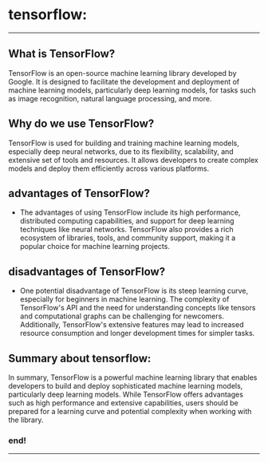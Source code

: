 # tensorflow: 

---

## What is TensorFlow?

TensorFlow is an open-source machine learning library developed by Google. It is designed to facilitate the development 
and deployment of machine learning models, particularly deep learning models, for tasks such as image recognition, 
natural language processing, and more.


## Why do we use TensorFlow?

TensorFlow is used for building and training machine learning models, especially deep neural networks, due to its 
flexibility, scalability, and extensive set of tools and resources. It allows developers to create complex models and 
deploy them efficiently across various platforms.


## advantages of TensorFlow?

- The advantages of using TensorFlow include its high performance, distributed computing capabilities, and support for 
deep learning techniques like neural networks. TensorFlow also provides a rich ecosystem of libraries, tools, and 
community support, making it a popular choice for machine learning projects.


## disadvantages of TensorFlow?

- One potential disadvantage of TensorFlow is its steep learning curve, especially for beginners in machine learning. 
The complexity of TensorFlow's API and the need for understanding concepts like tensors and computational graphs can be 
challenging for newcomers. Additionally, TensorFlow's extensive features may lead to increased resource consumption and 
longer development times for simpler tasks.


## Summary about tensorflow:

In summary, TensorFlow is a powerful machine learning library that enables developers to build and deploy sophisticated 
machine learning models, particularly deep learning models. While TensorFlow offers advantages such as high performance 
and extensive capabilities, users should be prepared for a learning curve and potential complexity when working with the
library.


### end!

---
